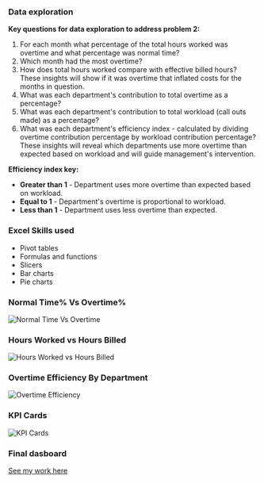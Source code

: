 ### **Data exploration**
**Key questions for data exploration to address problem 2:**  
1.	For each month what percentage of the total hours worked was overtime and what percentage was normal time?  
2.	Which month had the most overtime?  
3.	How does total hours worked compare with effective billed hours?    
These insights will show if it was overtime that inflated costs for the months in question.  
4.	What was each department's contribution to total overtime as a percentage?
5.	What was each department's contribution to total workload (call outs made) as a percentage?
6.	What was each department's efficiency index - calculated by dividing overtime contribution percentage by workload contribution percentage?  
These insights will reveal which departments use more overtime than expected based on workload and will guide management's intervention.
 
**Efficiency index key:**  
- **Greater than 1** - Department uses more overtime than expected based on workload.
- **Equal to 1** - Department's overtime is proportional to workload.
- **Less than 1**	- Department uses less overtime than expected.  

### Excel Skills used
- Pivot tables  
- Formulas and functions  
- Slicers  
- Bar charts
- Pie charts

### Normal Time% Vs Overtime%
![Normal Time Vs Overtime](https://github.com/user-attachments/assets/7c3b3ace-51dc-4be6-821e-51de0a69990f)

### Hours Worked vs Hours Billed
![Hours Worked vs Hours Billed](https://github.com/user-attachments/assets/c5499b4f-e2f3-4788-b8ad-ceaeacbe6b6d)

### Overtime Efficiency By Department
![Overtime Efficiency](https://github.com/user-attachments/assets/ac651319-ef27-49fd-979b-a010cb90b7e3)

### KPI Cards
![KPI Cards](https://github.com/user-attachments/assets/39d991ff-1b62-432c-91bb-9c18b5b1c9da)

### Final dasboard
[See my work here](https://github.com/cchipungu/DataAnalysisPortfolio/blob/main/Billing%20Discrepancy%20Analysis/MonthlyBilling/MonthlyBilling%20Discrepancy%20Analysis.xlsx)
